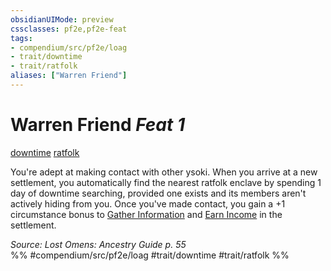 ```yaml
---
obsidianUIMode: preview
cssclasses: pf2e,pf2e-feat
tags:
- compendium/src/pf2e/loag
- trait/downtime
- trait/ratfolk
aliases: ["Warren Friend"]
---
```

# Warren Friend  *Feat 1*  
[downtime](rules/traits/downtime.md "Downtime Action & Ability Trait")  [ratfolk](rules/traits/ratfolk-b1.md "Ratfolk Ancestry & Heritage Trait")  


You're adept at making contact with other ysoki. When you arrive at a new settlement, you automatically find the nearest ratfolk enclave by spending 1 day of downtime searching, provided one exists and its members aren't actively hiding from you. Once you've made contact, you gain a +1 circumstance bonus to [Gather Information](rules/actions/gather-information.md) and [Earn Income](rules/actions/earn-income.md) in the settlement.

*Source: Lost Omens: Ancestry Guide p. 55*  
%% #compendium/src/pf2e/loag #trait/downtime #trait/ratfolk %%